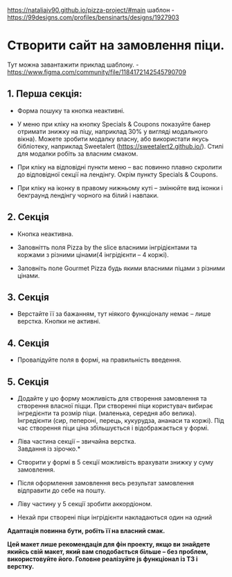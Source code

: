 https://nataliaiv90.github.io/pizza-project/#main
шаблон - https://99designs.com/profiles/bensinarts/designs/1927903

# Створити сайт на замовлення піци. 

Тут можна завантажити приклад шаблону. - https://www.figma.com/community/file/1184172142545790709   

## 1. Перша секція:  
* Форма пошуку та кнопка неактивні.  

* У меню при кліку на кнопку Specials & Coupons показуйте банер отримати знижку на піцу, наприклад 30% у вигляді модального вікна). Можете зробити модалку власну, або використати якусь бібліотеку, наприклад Sweetalert (https://sweetalert2.github.io/). Стилі для модалки робіть за власним смаком.  

* При кліку на відповідні пункти меню – вас повинно плавно скролити до відповідної секції на лендінгу. Окрім пункту Specials & Coupons.  

* При кліку на іконку в правому нижньому куті – змінюйте вид іконки і бекграунд лендінгу чорного на білий і навпаки.  

## 2. Секція  

* Кнопка неактивна.  

* Заповнітть поля Pizza by the slice власними інгрідієнтами та коржами з різними цінами(4 інгрідієнти – 4 коржі).  

* Заповніть поле Gourmet Pizza будь якими власними піцами з різними цінами.  

## 3. Секція   

* Верстайте її за бажанням, тут ніякого функціоналу немає – лише верстка.  Кнопки не активні.   

## 4. Секція  

* Провалідуйте поля в формі, на правильність введення.  

## 5. Секція  

* Додайте у цю форму можливість для створення замовлення та створення власної піцци. При створенні піци користувач вибирає інгредієнти та розмір піци. (маленька, середня або велика). Інгредієнти (сир, пепероні, перець, кукурудза, ананаси та коржі). Під час створення піци ціна збільшується і відображається у формі.  

* Ліва частина секції – звичайна верстка.  
Завдання із зірочко.*   

* Створити у формі в 5 секції можливість врахувати знижку у суму замовлення.  

* Після оформлення замовлення весь результат замовлення відправити до себе на пошту.  

* Ліву частину у 5 секції зробити аккордіоном.  

* Нехай при створені піци інгрідієнти накладаються один на одний  


__Адаптація повинна бути, робіть її на власний смак.__   

__Цей макет лише рекомендація для фін проекту, якщо ви знайдете якийсь свій макет, який вам сподобається більше – без проблем, використовуйте його. Головне реалізуйте js функціонал із ТЗ і верстку.__
